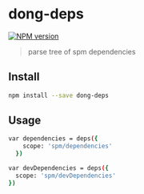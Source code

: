# dong-deps

[![NPM version](https://img.shields.io/npm/v/dong-deps.svg?style=flat-square)](https://npmjs.org/package/dong-deps)

> parse tree of spm dependencies

## Install

```bash
npm install --save dong-deps
```

## Usage

```bash
var dependencies = deps({
    scope: 'spm/dependencies'
  })

var devDependencies = deps({
  scope: 'spm/devDependencies'
})
```
